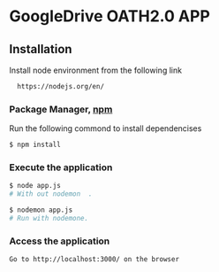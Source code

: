 # GoogleDrive OATH2.0 APP

## Installation

Install node environment from the following link

```bash
  https://nodejs.org/en/
```

### Package Manager, [npm](https://www.npmjs.com)

Run the following commond to install dependencises

```bash
$ npm install
```

### Execute the application

```bash
$ node app.js
# With out nodemon  .

$ nodemon app.js
# Run with nodemone.

```

### Access the application

```
Go to http://localhost:3000/ on the browser
```
